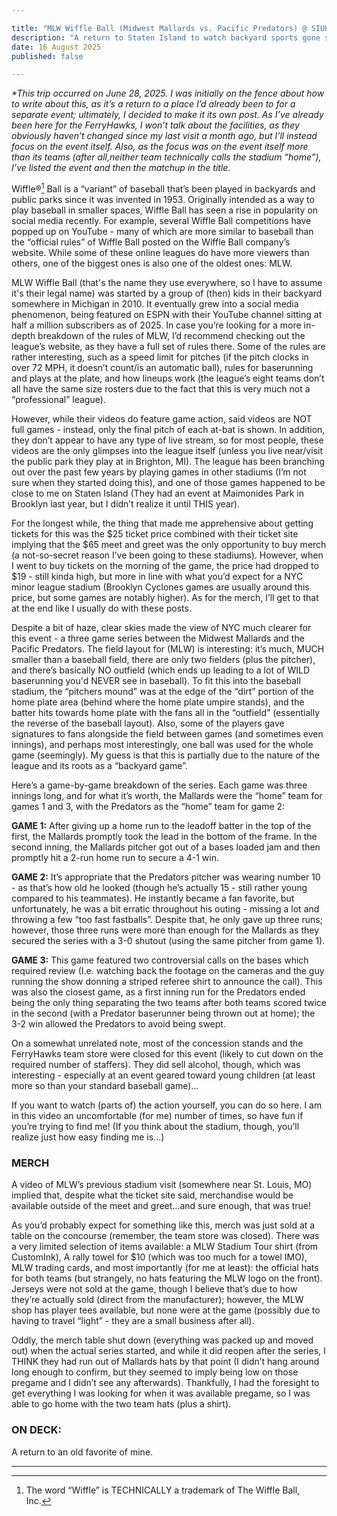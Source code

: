 ```yaml
---

title: "MLW Wiffle Ball (Midwest Mallards vs. Pacific Predators) @ SIUH Community Park"
description: "A return to Staten Island to watch backyard sports gone semi-pro"
date: 16 August 2025
published: false

---
```

*\*This trip occurred on June 28, 2025. I was initially on the fence about how to write about this, as it’s a return to a place I’d already been to for a separate event; ultimately, I decided to make it its own post. As I’ve already been here for the FerryHawks, I won’t talk about the facilities, as they obviously haven’t changed since my last visit a month ago, but I’ll instead focus on the event itself. Also, as the focus was on the event itself more than its teams (after all,neither team technically calls the stadium “home”), I’ve listed the event and then the matchup in the title.*

Wiffle®[^1] Ball is a “variant” of baseball that’s been played in backyards and public parks since it was invented in 1953. Originally intended as a way to play baseball in smaller spaces, Wiffle Ball has seen a rise in popularity on social media recently. For example, several Wiffle Ball competitions have popped up on YouTube - many of which are more similar to baseball than the “official rules” of Wiffle Ball posted on the Wiffle Ball company’s website. While some of these online leagues do have more viewers than others, one of the biggest ones is also one of the oldest ones: MLW.

MLW Wiffle Ball (that's the name they use everywhere, so I have to assume it's their legal name) was started by a group of (then) kids in their backyard somewhere in Michigan in 2010. It eventually grew into a social media phenomenon, being featured on ESPN with their YouTube channel sitting at half a million subscribers as of 2025. In case you’re looking for a more in-depth breakdown of the rules of MLW, I’d recommend checking out the league’s website, as they have a full set of rules there. Some of the rules are rather interesting, such as a speed limit for pitches (if the pitch clocks in over 72 MPH, it doesn’t count/is an automatic ball), rules for baserunning and plays at the plate, and how lineups work (the league’s eight teams don’t all have the same size rosters due to the fact that this is very much not a “professional” league).

However, while their videos do feature game action, said videos are NOT full games - instead, only the final pitch of each at-bat is shown. In addition, they don’t appear to have any type of live stream, so for most people, these videos are the only glimpses into the league itself (unless you live near/visit the public park they play at in Brighton, MI). The league has been branching out over the past few years by playing games in other stadiums (I’m not sure when they started doing this), and one of those games happened to be close to me on Staten Island (They had an event at Maimonides Park in Brooklyn last year, but I didn’t realize it until THIS year).

For the longest while, the thing that made me apprehensive about getting tickets for this was the $25 ticket price combined with their ticket site implying that the $65 meet and greet was the only opportunity to buy merch (a not-so-secret reason I’ve been going to these stadiums). However, when I went to buy tickets on the morning of the game, the price had dropped to $19 - still kinda high, but more in line with what you’d expect for a NYC minor league stadium (Brooklyn Cyclones games are usually around this price, but some games are notably higher). As for the merch, I’ll get to that at the end like I usually do with these posts.

Despite a bit of haze, clear skies made the view of NYC much clearer for this event - a three game series between the Midwest Mallards and the Pacific Predators. The field layout for (MLW) is interesting: it’s much, MUCH smaller than a baseball field, there are only two fielders (plus the pitcher), and there’s basically NO outfield (which ends up leading to a lot of WILD baserunning you'd NEVER see in baseball). To fit this into the baseball stadium, the “pitchers mound” was at the edge of the “dirt” portion of the home plate area (behind where the home plate umpire stands), and the batter hits towards home plate with the fans all in the “outfield” (essentially the reverse of the baseball layout). Also, some of the players gave signatures to fans alongside the field between games (and sometimes even innings), and perhaps most interestingly, one ball was used for the whole game (seemingly). My guess is that this is partially due to the nature of the league and its roots as a “backyard game”.

Here’s a game-by-game breakdown of the series. Each game was three innings long, and for what it’s worth, the Mallards were the “home” team for games 1 and 3, with the Predators as the “home” team for game 2:

**GAME 1:**
After giving up a home run to the leadoff batter in the top of the first, the Mallards promptly took the lead in the bottom of the frame. In the second inning, the Mallards pitcher got out of a bases loaded jam and then promptly hit a 2-run home run to secure a 4-1 win.

**GAME 2:**
It’s appropriate that the Predators pitcher was wearing number 10 - as that’s how old he looked (though he’s actually 15 - still rather young compared to his teammates). He instantly became a fan favorite, but unfortunately, he was a bit erratic throughout his outing - missing a lot and throwing a few “too fast fastballs”. Despite that, he only gave up three runs; however, those three runs were more than enough for the Mallards as they secured the series with a 3-0 shutout (using the same pitcher from game 1).

**GAME 3:**
This game featured two controversial calls on the bases which required review (I.e. watching back the footage on the cameras and the guy running the show donning a striped referee shirt to announce the call). This was also the closest game, as a first inning run for the Predators ended being the only thing separating the two teams after both teams scored twice in the second (with a Predator baserunner being thrown out at home); the 3-2 win allowed the Predators to avoid being swept.

On a somewhat unrelated note, most of the concession stands and the FerryHawks team store were closed for this event (likely to cut down on the required number of staffers). They did sell alcohol, though, which was interesting - especially at an event geared toward young children (at least more so than your standard baseball game)…

If you want to watch (parts of) the action yourself, you can do so here. I am in this video an uncomfortable (for me) number of times, so have fun if you’re trying to find me!
(If you think about the stadium, though, you’ll realize just how easy finding me is…)

### MERCH
A video of MLW’s previous stadium visit (somewhere near St. Louis, MO) implied that, despite what the ticket site said, merchandise would be available outside of the meet and greet...and sure enough, that was true!

As you’d probably expect for something like this, merch was just sold at a table on the concourse (remember, the team store was closed). There was a very limited selection of items available: a MLW Stadium Tour shirt (from CustomInk), A rally towel for $10 (which was too much for a towel IMO), MLW trading cards, and most importantly (for me at least): the official hats for both teams (but strangely, no hats featuring the MLW logo on the front). Jerseys were not sold at the game, though I believe that’s due to how they’re actually sold (direct from the manufacturer); however, the MLW shop has player tees available, but none were at the game (possibly due to having to travel “light” - they are a small business after all).

Oddly, the merch table shut down (everything was packed up and moved out) when the actual series started, and while it did reopen after the series, I THINK they had run out of Mallards hats by that point (I didn’t hang around long enough to confirm, but they seemed to imply being low on those pregame and I didn’t see any afterwards). Thankfully, I had the foresight to get everything I was looking for when it was available pregame, so I was able to go home with the two team hats (plus a shirt).


### ON DECK:
A return to an old favorite of mine.

___
[^1]:The word “Wiffle” is TECHNICALLY a trademark of The Wiffle Ball, Inc.